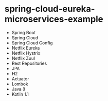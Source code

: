 # spring-cloud-eureka-microservices-example

- Spring Boot
- Spring Cloud
- Spring Cloud Config
- Netflix Eureka
- Netflix Hystrix
- Netflix Zuul
- Rest Repositories
- JPA
- H2
- Actuator
- Lombok
- Java 8
- Kotlin 1.1

